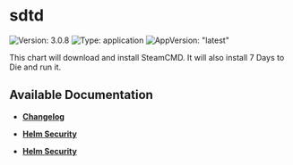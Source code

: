 # sdtd

![Version: 3.0.8](https://img.shields.io/badge/Version-3.0.8-informational?style=flat-square) ![Type: application](https://img.shields.io/badge/Type-application-informational?style=flat-square) ![AppVersion: "latest"](https://img.shields.io/badge/AppVersion-"latest"-informational?style=flat-square)

This chart will download and install SteamCMD. It will also install 7 Days to Die and run it.

## Available Documentation

- [**Changelog**](CHANGELOG)

- [**Helm Security**](container-security)

- [**Helm Security**](helm-security)

